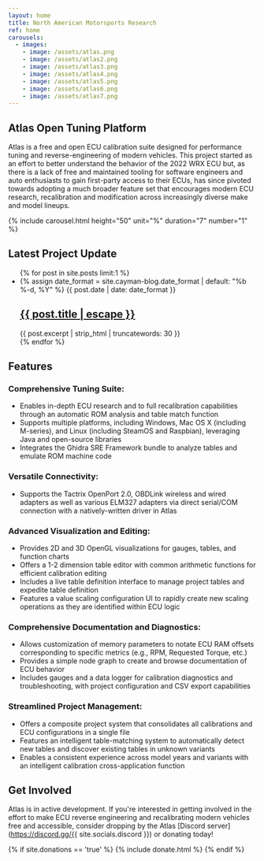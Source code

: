```yaml
---
layout: home
title: North American Motorsports Research
ref: home
carousels:
  - images: 
    - image: /assets/atlas.png
    - image: /assets/atlas2.png
    - image: /assets/atlas3.png
    - image: /assets/atlas4.png
    - image: /assets/atlas5.png
    - image: /assets/atlas6.png
    - image: /assets/atlas7.png
---
```


## Atlas Open Tuning Platform
Atlas is a free and open ECU calibration suite designed for performance tuning and reverse-engineering of modern vehicles. This project started as an effort to better understand the behavior of the 2022 WRX ECU but, as there is a lack of free and maintained tooling for software engineers and auto enthusiasts to gain first-party access to their ECUs, has since pivoted towards adopting a much broader feature set that encourages modern ECU research, recalibration and modification across increasingly diverse make and model lineups.

{% include carousel.html height="50" unit="%" duration="7" number="1" %}

## Latest Project Update

<ul class="post-list">
    {% for post in site.posts limit:1 %}
      <li>
        {% assign date_format = site.cayman-blog.date_format | default: "%b %-d, %Y" %}
        <span class="post-meta">{{ post.date | date: date_format }}</span>
        <h2>
          <a class="post-link" href="{{ post.url | absolute_url }}" title="{{ post.title }}">{{ post.title | escape }}</a>
        </h2>
        {{ post.excerpt | strip_html | truncatewords: 30 }}
      </li>
    {% endfor %}
</ul>

## Features
### Comprehensive Tuning Suite:
* Enables in-depth ECU research and to full recalibration capabilities through an automatic ROM analysis and table match function
* Supports multiple platforms, including Windows, Mac OS X (including M-series), and Linux (including SteamOS and Raspbian), leveraging Java and open-source libraries
* Integrates the Ghidra SRE Framework bundle to analyze tables and emulate ROM machine code

### Versatile Connectivity:
* Supports the Tactrix OpenPort 2.0, OBDLink wireless and wired adapters as well as various ELM327 adapters via direct serial/COM connection with a natively-written driver in Atlas

### Advanced Visualization and Editing:
* Provides 2D and 3D OpenGL visualizations for gauges, tables, and function charts
* Offers a 1-2 dimension table editor with common arithmetic functions for efficient calibration editing
* Includes a live table definition interface to manage project tables and expedite table definition
* Features a value scaling configuration UI to rapidly create new scaling operations as they are identified within ECU logic

### Comprehensive Documentation and Diagnostics:
* Allows customization of memory parameters to notate ECU RAM offsets corresponding to specific metrics (e.g., RPM, Requested Torque, etc.)
* Provides a simple node graph to create and browse documentation of ECU behavior
* Includes gauges and a data logger for calibration diagnostics and troubleshooting, with project configuration and CSV export capabilities

### Streamlined Project Management:
* Offers a composite project system that consolidates all calibrations and ECU configurations in a single file
* Features an intelligent table-matching system to automatically detect new tables and discover existing tables in unknown variants
* Enables a consistent experience across model years and variants with an intelligent calibration cross-application function

## Get Involved
Atlas is in active development. If you're interested in getting involved in the effort to make ECU reverse engineering and recalibrating modern vehicles free and accessible, consider dropping by the Atlas [Discord server](https://discord.gg/{{ site.socials.discord }}) or donating today!

{% if site.donations == 'true' %}
{% include donate.html %}
{% endif %}
